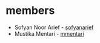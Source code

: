 # members
- Sofyan Noor Arief - [sofyanarief](https://github.com/sofyanarief)
- Mustika Mentari - [mmentari](https://github.com/mmentari) 

